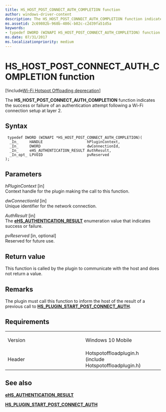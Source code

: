 ```yaml
---
title: HS_HOST_POST_CONNECT_AUTH_COMPLETION function
author: windows-driver-content
description: The HS_HOST_POST_CONNECT_AUTH_COMPLETION function indicates the success or failure of an authentication attempt following a Wi-Fi connection setup at layer 2.
ms.assetid: 2c69802b-968b-400c-b02c-c2d39fa51d5a
keywords: 
- typedef DWORD (WINAPI HS_HOST_POST_CONNECT_AUTH_COMPLETION) function Network Drivers Starting with Windows Vista
ms.date: 07/31/2017
ms.localizationpriority: medium
---
```


# HS\_HOST\_POST\_CONNECT\_AUTH\_COMPLETION function

[!include[Wi-Fi Hotspot Offloading deprecation](wi-fi-hotspot-offloading-deprecation.md)]


The **HS\_HOST\_POST\_CONNECT\_AUTH\_COMPLETION** function indicates the success or failure of an authentication attempt following a Wi-Fi connection setup at layer 2.

Syntax
------

```ManagedCPlusPlus
 typedef DWORD (WINAPI *HS_HOST_POST_CONNECT_AUTH_COMPLETION)(
  _In_     HANDLE                    hPluginContext,
  _In_     DWORD                     dwConnectionId,
  _In_     eHS_AUTHENTICATION_RESULT AuthResult,
  _In_opt_ LPVOID                    pvReserved
);
```

Parameters
----------

*hPluginContext* \[in\]  
Context handle for the plugin making the call to this function.

*dwConnectionId* \[in\]  
Unique identifier for the network connection.

*AuthResult* \[in\]  
The [**eHS\_AUTHENTICATION\_RESULT**](ehs-authentication-result.md) enumeration value that indicates success or failure.

*pvReserved* \[in, optional\]  
Reserved for future use.

Return value
------------

This function is called by the plugin to communicate with the host and does not return a value.

Remarks
-------

The plugin must call this function to inform the host of the result of a previous call to [**HS\_PLUGIN\_START\_POST\_CONNECT\_AUTH**](hs-plugin-start-post-connect-auth.md).

Requirements
------------

<table>
<colgroup>
<col width="50%" />
<col width="50%" />
</colgroup>
<tbody>
<tr class="odd">
<td><p>Version</p></td>
<td><p>Windows 10 Mobile</p></td>
</tr>
<tr class="even">
<td><p>Header</p></td>
<td>Hotspotoffloadplugin.h (include Hotspotoffloadplugin.h)</td>
</tr>
</tbody>
</table>

## See also


[**eHS\_AUTHENTICATION\_RESULT**](ehs-authentication-result.md)

[**HS\_PLUGIN\_START\_POST\_CONNECT\_AUTH**](hs-plugin-start-post-connect-auth.md)

 

 




